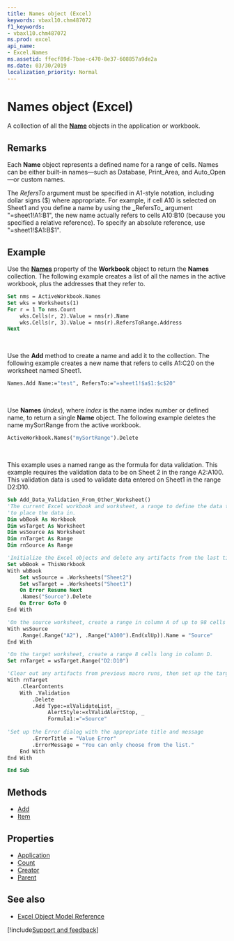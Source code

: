 ```yaml
---
title: Names object (Excel)
keywords: vbaxl10.chm487072
f1_keywords:
- vbaxl10.chm487072
ms.prod: excel
api_name:
- Excel.Names
ms.assetid: ffecf89d-7bae-c470-8e37-608857a9de2a
ms.date: 03/30/2019
localization_priority: Normal
---
```



# Names object (Excel)

A collection of all the **[Name](Excel.Name.md)** objects in the application or workbook.


## Remarks

Each **Name** object represents a defined name for a range of cells. Names can be either built-in names—such as Database, Print_Area, and Auto_Open—or custom names.

The _RefersTo_ argument must be specified in A1-style notation, including dollar signs ($) where appropriate. For example, if cell A10 is selected on Sheet1 and you define a name by using the _RefersTo_ argument "=sheet1!A1:B1", the new name actually refers to cells A10:B10 (because you specified a relative reference). To specify an absolute reference, use "=sheet1!$A$1:$B$1".


## Example

Use the **[Names](Excel.Workbook.Names.md)** property of the **Workbook** object to return the **Names** collection. The following example creates a list of all the names in the active workbook, plus the addresses that they refer to.

```vb
Set nms = ActiveWorkbook.Names 
Set wks = Worksheets(1) 
For r = 1 To nms.Count 
    wks.Cells(r, 2).Value = nms(r).Name 
    wks.Cells(r, 3).Value = nms(r).RefersToRange.Address 
Next
```

<br/>

Use the **Add** method to create a name and add it to the collection. The following example creates a new name that refers to cells A1:C20 on the worksheet named Sheet1.

```vb
Names.Add Name:="test", RefersTo:="=sheet1!$a$1:$c$20"
```

<br/>

Use **Names** (_index_), where _index_ is the name index number or defined name, to return a single **Name** object. The following example deletes the name mySortRange from the active workbook.

```vb
ActiveWorkbook.Names("mySortRange").Delete
```

<br/>

This example uses a named range as the formula for data validation. This example requires the validation data to be on Sheet 2 in the range A2:A100. This validation data is used to validate data entered on Sheet1 in the range D2:D10.

```vb
Sub Add_Data_Validation_From_Other_Worksheet()
'The current Excel workbook and worksheet, a range to define the data to be validated, and the target range
'to place the data in.
Dim wbBook As Workbook
Dim wsTarget As Worksheet
Dim wsSource As Worksheet
Dim rnTarget As Range
Dim rnSource As Range

'Initialize the Excel objects and delete any artifacts from the last time the macro was run.
Set wbBook = ThisWorkbook
With wbBook
    Set wsSource = .Worksheets("Sheet2")
    Set wsTarget = .Worksheets("Sheet1")
    On Error Resume Next
    .Names("Source").Delete
    On Error GoTo 0
End With

'On the source worksheet, create a range in column A of up to 98 cells long, and name it "Source".
With wsSource
    .Range(.Range("A2"), .Range("A100").End(xlUp)).Name = "Source"
End With

'On the target worksheet, create a range 8 cells long in column D.
Set rnTarget = wsTarget.Range("D2:D10")

'Clear out any artifacts from previous macro runs, then set up the target range with the validation data.
With rnTarget
    .ClearContents
    With .Validation
        .Delete
        .Add Type:=xlValidateList, _
             AlertStyle:=xlValidAlertStop, _
             Formula1:="=Source"
        
'Set up the Error dialog with the appropriate title and message
        .ErrorTitle = "Value Error"
        .ErrorMessage = "You can only choose from the list."
    End With
End With

End Sub
```

## Methods

- [Add](Excel.Names.Add.md)
- [Item](Excel.Names.Item.md)

## Properties

- [Application](Excel.Names.Application.md)
- [Count](Excel.Names.Count.md)
- [Creator](Excel.Names.Creator.md)
- [Parent](Excel.Names.Parent.md)


## See also

- [Excel Object Model Reference](overview/Excel/object-model.md)

[!include[Support and feedback](~/includes/feedback-boilerplate.md)]
